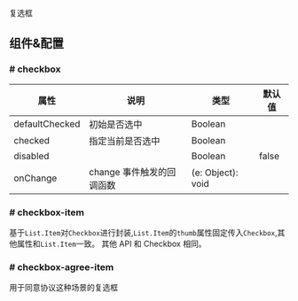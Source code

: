 
复选框

## 组件&配置

### # checkbox

属性 | 说明 | 类型 | 默认值
----|-----|------|------
defaultChecked  |  初始是否选中  | Boolean   | 
checked         |   指定当前是否选中   | Boolean  | 
disabled        |         | Boolean |  false 
onChange        | change 事件触发的回调函数 | (e: Object): void |  

### # checkbox-item

基于`List.Item`对`Checkbox`进行封装,`List.Item`的`thumb`属性固定传入`Checkbox`,其他属性和`List.Item`一致。
其他 API 和 Checkbox 相同。

### # checkbox-agree-item

用于同意协议这种场景的复选框
